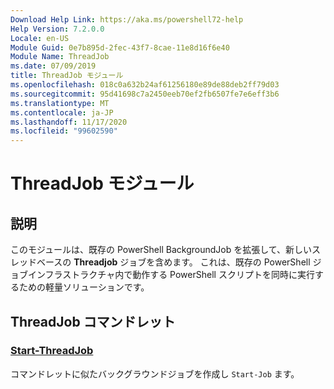 ```yaml
---
Download Help Link: https://aka.ms/powershell72-help
Help Version: 7.2.0.0
Locale: en-US
Module Guid: 0e7b895d-2fec-43f7-8cae-11e8d16f6e40
Module Name: ThreadJob
ms.date: 07/09/2019
title: ThreadJob モジュール
ms.openlocfilehash: 018c0a632b24af61256180e89de88deb2ff79d03
ms.sourcegitcommit: 95d41698c7a2450eeb70ef2fb6507fe7e6eff3b6
ms.translationtype: MT
ms.contentlocale: ja-JP
ms.lasthandoff: 11/17/2020
ms.locfileid: "99602590"
---
```

# ThreadJob モジュール

## 説明
このモジュールは、既存の PowerShell BackgroundJob を拡張して、新しいスレッドベースの **Threadjob** ジョブを含めます。 これは、既存の PowerShell ジョブインフラストラクチャ内で動作する PowerShell スクリプトを同時に実行するための軽量ソリューションです。

## ThreadJob コマンドレット

### [Start-ThreadJob](Start-ThreadJob.md)
コマンドレットに似たバックグラウンドジョブを作成し `Start-Job` ます。
